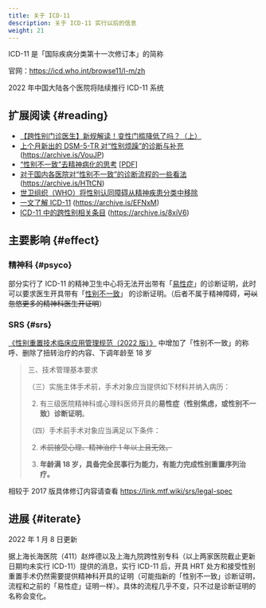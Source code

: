 ```yaml
---
title: 关于 ICD-11
description: 关于 ICD-11 实行以后的信息
weight: 21
---
```


ICD-11 是「国际疾病分类第十一次修订本」的简称

官网：<https://icd.who.int/browse11/l-m/zh>

2022 年中国大陆各个医院将陆续推行 ICD-11 系统

## 扩展阅读 {#reading}

<!-- 按发布时间倒序排序 -->

- [【跨性别门诊医生】新规解读！变性门槛降低了吗？（上）](https://www.bilibili.com/video/BV1GF411P7Z3)
- [上个月新出的 DSM-5-TR 对“性别烦躁”的诊断与补充](https://zhuanlan.zhihu.com/p/492886380) (<https://archive.is/VouJP>)
- [“性别不一致”去精神病化的思考](https://yizhe.dmu.edu.cn/article/doi/10.12014/j.issn.1002-0772.2021.11.10) \[[PDF](https://web.archive.org/web/20230321063130/https://yizhe.dmu.edu.cn/data/article/yxyzx/preview/pdf/2021-11-10.pdf)]
- [对于国内各医院对“性别不一致”的诊断流程的一些看法](https://zhuanlan.zhihu.com/p/101582151) (<https://archive.is/HTtCN>)
- [世卫组织（WHO）将性别认同障碍从精神疾患分类中移除](https://news.un.org/zh/story/2019/05/1035391)
- [一文了解 ICD-11](https://zhuanlan.zhihu.com/p/53190964) (<https://archive.is/EFNxM>)
- [ICD-11 中的跨性别相关条目](https://zhuanlan.zhihu.com/p/38248913) (<https://archive.is/8xiV6>)

## 主要影响 {#effect}

### 精神科 {#psyco}

部分实行了 ICD-11 的精神卫生中心将无法开出带有「[易性症][icd-10]」的诊断证明，此时可以要求医生开具带有「[性别不一致][icd-11]」 的诊断证明。（后者不属于精神障碍，~~可以忽悠更多的精神科医生开证明~~）

[icd-10]: https://icd.who.int/browse10/2019/en#/F64.0
[icd-11]: https://icd.who.int/browse11/l-m/zh#/http://id.who.int/icd/entity/411470068

### SRS {#srs}

[《性别重置技术临床应用管理规范（2022 版）》][spec] 中增加了「性别不一致」的称呼、删除了扭转治疗的内容、下调年龄至 18 岁

[spec]: http://www.nhc.gov.cn/yzygj/s7657/202204/2efe9f8ca13f499c8e1f70844fe96144.shtml

<!-- markdownlint-disable ol-prefix -->

> 三、技术管理基本要求
>
> （三）实施主体手术前，手术对象应当提供如下材料并纳入病历：
>
> 2. 有三级医院精神科或心理科医师开具的**易性症（性别焦虑，或性别不一致）诊断证明**。
>
> （四）手术前手术对象应当满足以下条件：
>
> 2. ~~术前接受心理、精神治疗 1 年以上且无效。~~
>
> 3. **年龄满 18 岁，具备完全民事行为能力，有能力完成性别重置序列治疗。**

相较于 2017 版具体修订内容请查看 <https://link.mtf.wiki/srs/legal-spec>

## 进展 {#iterate}

2022 年 1 月 8 日更新

据上海长海医院（411）赵烨德以及上海九院跨性别专科（以上两家医院截止更新日期均未实行 ICD-11）提供的消息，实行 ICD-11 后，开具 HRT 处方和接受性别重置手术仍然需要提供精神科开具的证明（可能指新的「性别不一致」诊断证明，流程和之前的「易性症」证明一样）。具体的流程几乎不变，只不过是诊断证明的名称会变化。
